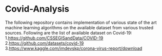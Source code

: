 # Covid-Analysis
The following repository contains implementation of various state of the art machine learning algorithms on the available dataset from various trusted sources.
Following are the list of available dataset on Covid-19: 
  1.https://github.com/CSSEGISandData/COVID-19
  2.https://github.com/datasets/covid-19
  3.https://www.kaggle.com/imdevskp/corona-virus-report/download
  
